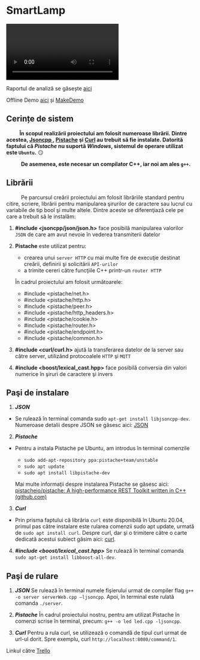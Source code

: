 # SmartLamp

![Demo](https://user-images.githubusercontent.com/48756694/120623799-b78c4c00-c468-11eb-99aa-c60c6a856d65.mp4)

Raportul de analiză se găsește [aici](https://github.com/LupuAndreea/IoT-Lamp/blob/main/Raport_Final_Smart_Lamp.pdf)

Offline Demo [aici](https://youtu.be/0RtRmJab8Y4) și [MakeDemo](https://github.com/LupuAndreea/IoT-Lamp/blob/main/MakeDemoApp.md)

## **Cerințe de sistem**


  &nbsp;&nbsp;&nbsp;&nbsp;&nbsp;&nbsp;&nbsp;&nbsp;&nbsp;**În scopul realizării proiectului am folosit numeroase librării. Dintre acestea, [Jsoncpp ](https://github.com/open-source-parsers/jsoncpp), [Pistache](https://github.com/pistacheio/pistache) şi [Curl](https://curl.se/) au trebuit să fie instalate. Datorită faptului că _Pistache_ nu suportă _Windows_, sistemul de operare utilizat este `Ubuntu`.** :smirk:
  
 &nbsp;&nbsp;&nbsp;&nbsp;&nbsp;&nbsp;&nbsp;&nbsp;&nbsp; **De asemenea, este necesar un compilator C++, iar noi am ales `g++`.**
 
 ## **Librării**
 
 &nbsp;&nbsp;&nbsp;&nbsp;&nbsp;&nbsp;&nbsp;&nbsp;&nbsp;  Pe parcursul creării proiectului am folosit librăriile standard pentru citire, scriere, librării pentru manipularea şirurilor de caractere sau lucrul cu variabile de tip bool şi multe altele. Dintre aceste se diferenţiază cele pe care a trebuit să le instalăm:

  1. **#include <jsoncpp/json/json.h>** face posibilă manipularea valorilor `JSON` de care am avut nevoie în vederea transmiterii datelor
  2. **Pistache** este utilizat pentru:
     - crearea unui `server HTTP` cu mai multe fire de execuţie destinat creării, definirii şi solicitării `API-urilor`
     - a trimite cereri către funcţiile C++ printr-un `router HTTP`

     În cadrul proiectului am folosit următoarele: 
       * #include <pistache/net.h>
       * #include <pistache/http.h>
       * #include <pistache/peer.h>
       * #include <pistache/http_headers.h>
       * #include <pistache/cookie.h>
       * #include <pistache/router.h>
       * #include <pistache/endpoint.h>
       * #include <pistache/common.h>
   
  3. **#include <curl/curl.h>** ajută la transferarea datelor de la server sau către server, utilizând protocoalele `HTTP` şi `MQTT`
  4. **#include <boost/lexical_cast.hpp>** face posibilă conversia din valori numerice în şiruri de caractere şi invers

 
 ## **Paşi de instalare**
 1. ***JSON***
   -  Se rulează în terminal comanda sudo `apt-get install libjsoncpp-dev`. Numeroase detalii despre JSON se  găsesc aici: [JSON](https://www.json.org/json-en.html)

 2. ***Pistache***
   -  Pentru a instala Pistache pe Ubuntu, am introdus în terminal comenzile 
  
      * `sudo add-apt-repository ppa:pistache+team/unstable`
      * `sudo apt update`
      * `sudo apt install libpistache-dev`
      
      Mai multe informaţii despre instalarea Pistache se găsesc aici: [pistacheio/pistache: A high-performance REST Toolkit written in C++ (github.com)](https://github.com/pistacheio/pistache)


 3. ***Curl***
   - Prin prisma faptului că librăria `curl` este disponibilă în Ubuntu 20.04, primul pas către instalare este rularea comenzii sudo apt update, urmată de `sudo apt install curl`.
     Despre curl, dar şi o trimitere către o carte dedicată acestui subiect găsim aici: [curl](https://curl.se/).

 4. ***#include <boost/lexical_cast.hpp>***
    Se rulează în terminal comanda `sudo apt-get install libboost-all-dev`.
    
 ## **Paşi de rulare**
 
  1. ***JSON***
     Se rulează în terminal numele fişierului urmat de compiler flag  `g++ -o server serverWeb.cpp –ljsoncpp`.
  Apoi, în terminal este rulată comanda `./server`.
  
  2. ***Pistache***
     În cadrul proiectului nostru, pentru am utilizat Pistache în comenzi scrise în terminal, precum: `g++ -o led led.cpp -ljsoncpp`.
     
  3. ***Curl***
        Pentru a rula curl, se utilizează o comandă de tipul curl urmat de url-ul dorit. Spre exemplu, curl    `http://localhost:8080/command/1`.


Linkul către [Trello](https://trello.com/b/TnOty7z8/to-do-list)
